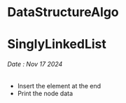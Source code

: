 # DataStructureAlgo
# SinglyLinkedList
<h6>Date : Nov 17 2024</h6>
<ul>
  <li>Insert the element at the end</li>
  <li>Print the node data</li>
</ul>
